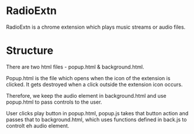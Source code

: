 # RadioExtn

RadioExtn is a chrome extension which plays music streams or audio files. 

# Structure

There are two html files - popup.html & background.html.

Popup.html is the file which opens when the icon of the extension is clicked. It gets destroyed when a click outside the extension icon occurs. 

Therefore, we keep the audio element in background.html and use popup.html to pass controls to the user. 

User clicks play button in popup.html, popup.js takes that button action and passes that to background.html, which uses functions defined in back.js to controlt eh audio element.
